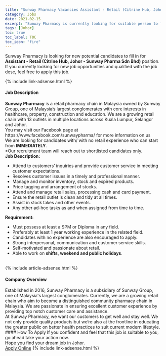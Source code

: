 ```yaml
---
title: "Sunway Pharmacy Vacancies Assistant - Retail (Citrine Hub, Johor - Sunway Pharma Sdn Bhd)" 
category: Jobs 
date: 2021-02-15 
excerpt: "Sunway Pharmacy is currently looking for suitable person to fill in the Assistant - Retail (Citrine Hub, Johor - Sunway Pharma Sdn Bhd) which based in Johor" 
tags: [Johor] 
toc: true 
toc_label: TOC 
toc_icon: "fire" 
--- 
```


<p>Sunway Pharmacy is looking for new potential candidates to fill in for <b>Assistant - Retail (Citrine Hub, Johor - Sunway Pharma Sdn Bhd)</b> position. If you currently looking for new job opportunities and qualified with the job desc, feel free to apply this job.
</p>{% include link-adsense.html %} 
<div><div><h4>Job Description</h4></div><div><div><span><div><div><strong>Sunway Pharmacy</strong> is a retail pharmacy chain in Malaysia owned by Sunway Group, one of Malaysia&#8217;s largest conglomerates with core interests in healthcare, property, construction and education. We are a growing retail chain with 13 outlets in multiple locations across Kuala Lumpur, Selangor and Johor.</div><div><div>You may visit our Facebook page at https://www.facebook.com/sunwaypharma/ for more information on us</div><div>We are looking for candidates with/ with no retail experience who can start from <strong>IMMEDIATELY</strong>.</div><div>*Our recruitment team will reach out to shortlisted candidates only.</div><div><div><strong>Job Description:</strong></div><ul><li>Attend to customers&#8217; inquiries and provide customer service in meeting customer expectations.</li><li>Resolves customer issues in a timely and professional manner.</li><li>Manage and monitor inventory, stock and expired products.</li><li>Price tagging and arrangement of stocks.</li><li>Attend and manage retail sales, processing cash and card payment.</li><li>Ensure the retail outlet is clean and tidy at all times.</li><li>Assist in stock takes and other events.</li><li>Any other ad-hoc tasks as and when assigned from time to time.</li></ul><div><strong>Requirement:</strong></div><ul><li>Must possess at least a SPM or Diploma in any field.</li><li>Preferably at least 1 year working experience in the related field.</li><li>Candidates with no experience are also encouraged to apply.</li><li>Strong interpersonal, communication and customer service skills.</li><li>Self-motivated and passionate about retail.</li><li>Able to work on <strong>shifts, weekend and public holidays</strong>.<br>&#160;</li></ul></div></div></div></span></div></div></div> 
{% include article-adsense.html %} 
<div><div><h4>Company Overview</h4></div><div><div><span><div><div>
<div>
		Established in 2016, Sunway Pharmacy is a subsidiary of Sunway Group, one of Malaysia's largest conglomerates. Currently, we are a growing retail chain who aim to become a distinguished community pharmacy chain in Malaysia. We are passionate in ensuring excellent customer experience by providing top notch customer care and assistance.</div>
<div>
		At Sunway Pharmacy, we want our customers to get well and stay well. We not only provide quality products but we&#8217;re also at the frontline in educating the greater public on better health practices to suit current modern lifestyle.</div>
</div></div></span></div></div></div> 
#### How To Apply 
If you confident and feel that this job is suitable to you, go ahead take your action now. <br/> 
Hope you find your dream job in Johor. <br/> 
<a href="https://www.jobstreet.com.my/en/job/assistant-retail-citrine-hub-johor-sunway-pharma-sdn-bhd-4481728?jobId=jobstreet-my-job-4481728&" class="btn btn--info" target="_blank" rel="nofollow noopenner">Apply Online</a> 
{% include link-adsense.html %} 